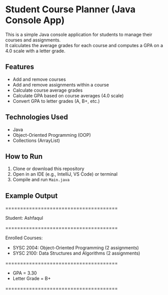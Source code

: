 # Student Course Planner (Java Console App)

This is a simple Java console application for students to manage their courses and assignments.  
It calculates the average grades for each course and computes a GPA on a 4.0 scale with a letter grade.

##  Features
- Add and remove courses
- Add and remove assignments within a course
- Calculate course average grades
- Calculate GPA based on course averages (4.0 scale)
- Convert GPA to letter grades (A, B+, etc.)

##  Technologies Used
- Java
- Object-Oriented Programming (OOP)
- Collections (ArrayList)

##  How to Run
1. Clone or download this repository
2. Open in an IDE (e.g., IntelliJ, VS Code) or terminal
3. Compile and run `Main.java`

##  Example Output
======================================

Student: Ashfaqul
 
======================================

 Enrolled Courses:
- SYSC 2004: Object-Oriented Programming (2 assignments)
- SYSC 2100: Data Structures and Algorithms (2 assignments)

======================================
- GPA = 3.30
- Letter Grade = B+
  
======================================

